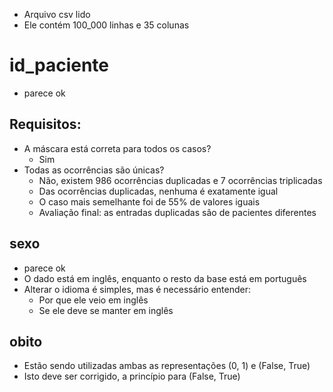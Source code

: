 - Arquivo csv lido
- Ele contém 100_000 linhas e 35 colunas

# id_paciente
- parece ok
## Requisitos:
- A máscara está correta para todos os casos?
    - Sim
- Todas as ocorrências são únicas?
    - Não, existem 986 ocorrências duplicadas e 7 ocorrências triplicadas
    - Das ocorrências duplicadas, nenhuma é exatamente igual
    - O caso mais semelhante foi de 55% de valores iguais
    - Avaliação final: as entradas duplicadas são de pacientes diferentes

## sexo
- parece ok
- O dado está em inglês, enquanto o resto da base está em português
- Alterar o idioma é simples, mas é necessário entender:
    - Por que ele veio em inglês
    - Se ele deve se manter em inglês

## obito
- Estão sendo utilizadas ambas as representações (0, 1) e (False, True)
- Isto deve ser corrigido, a princípio para (False, True)